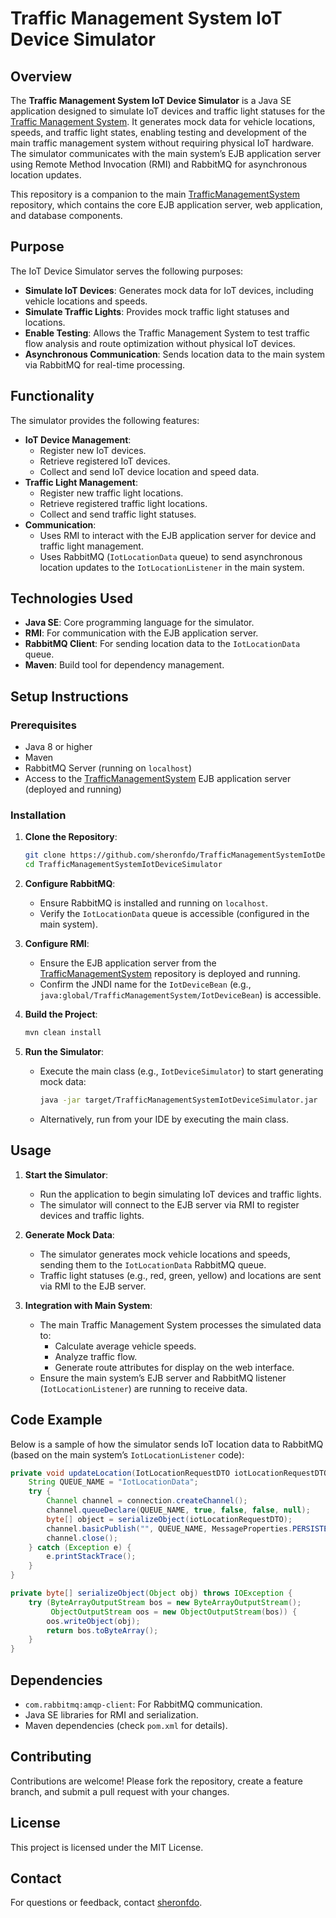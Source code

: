 # Traffic Management System IoT Device Simulator

## Overview

The **Traffic Management System IoT Device Simulator** is a Java SE application designed to simulate IoT devices and traffic light statuses for the [Traffic Management System](https://github.com/sheronfdo/TrafficManagementSystem). It generates mock data for vehicle locations, speeds, and traffic light states, enabling testing and development of the main traffic management system without requiring physical IoT hardware. The simulator communicates with the main system’s EJB application server using Remote Method Invocation (RMI) and RabbitMQ for asynchronous location updates.

This repository is a companion to the main [TrafficManagementSystem](https://github.com/sheronfdo/TrafficManagementSystem) repository, which contains the core EJB application server, web application, and database components.

## Purpose

The IoT Device Simulator serves the following purposes:

- **Simulate IoT Devices**: Generates mock data for IoT devices, including vehicle locations and speeds.
- **Simulate Traffic Lights**: Provides mock traffic light statuses and locations.
- **Enable Testing**: Allows the Traffic Management System to test traffic flow analysis and route optimization without physical IoT devices.
- **Asynchronous Communication**: Sends location data to the main system via RabbitMQ for real-time processing.

## Functionality

The simulator provides the following features:

- **IoT Device Management**:
    - Register new IoT devices.
    - Retrieve registered IoT devices.
    - Collect and send IoT device location and speed data.
- **Traffic Light Management**:
    - Register new traffic light locations.
    - Retrieve registered traffic light locations.
    - Collect and send traffic light statuses.
- **Communication**:
    - Uses RMI to interact with the EJB application server for device and traffic light management.
    - Uses RabbitMQ (`IotLocationData` queue) to send asynchronous location updates to the `IotLocationListener` in the main system.

## Technologies Used

- **Java SE**: Core programming language for the simulator.
- **RMI**: For communication with the EJB application server.
- **RabbitMQ Client**: For sending location data to the `IotLocationData` queue.
- **Maven**: Build tool for dependency management.

## Setup Instructions

### Prerequisites

- Java 8 or higher
- Maven
- RabbitMQ Server (running on `localhost`)
- Access to the [TrafficManagementSystem](https://github.com/sheronfdo/TrafficManagementSystem) EJB application server (deployed and running)

### Installation

1. **Clone the Repository**:
    
    ```bash
    git clone https://github.com/sheronfdo/TrafficManagementSystemIotDeviceSimulator.git
    cd TrafficManagementSystemIotDeviceSimulator
    ```
    
2. **Configure RabbitMQ**:
    
    - Ensure RabbitMQ is installed and running on `localhost`.
    - Verify the `IotLocationData` queue is accessible (configured in the main system).
3. **Configure RMI**:
    
    - Ensure the EJB application server from the [TrafficManagementSystem](https://github.com/sheronfdo/TrafficManagementSystem) repository is deployed and running.
    - Confirm the JNDI name for the `IotDeviceBean` (e.g., `java:global/TrafficManagementSystem/IotDeviceBean`) is accessible.
4. **Build the Project**:
    
    ```bash
    mvn clean install
    ```
    
5. **Run the Simulator**:
    
    - Execute the main class (e.g., `IotDeviceSimulator`) to start generating mock data:
        
        ```bash
        java -jar target/TrafficManagementSystemIotDeviceSimulator.jar
        ```
        
    - Alternatively, run from your IDE by executing the main class.

## Usage

1. **Start the Simulator**:
    
    - Run the application to begin simulating IoT devices and traffic lights.
    - The simulator will connect to the EJB server via RMI to register devices and traffic lights.
2. **Generate Mock Data**:
    
    - The simulator generates mock vehicle locations and speeds, sending them to the `IotLocationData` RabbitMQ queue.
    - Traffic light statuses (e.g., red, green, yellow) and locations are sent via RMI to the EJB server.
3. **Integration with Main System**:
    
    - The main Traffic Management System processes the simulated data to:
        - Calculate average vehicle speeds.
        - Analyze traffic flow.
        - Generate route attributes for display on the web interface.
    - Ensure the main system’s EJB server and RabbitMQ listener (`IotLocationListener`) are running to receive data.

## Code Example

Below is a sample of how the simulator sends IoT location data to RabbitMQ (based on the main system’s `IotLocationListener` code):

```java
private void updateLocation(IotLocationRequestDTO iotLocationRequestDTO) {
    String QUEUE_NAME = "IotLocationData";
    try {
        Channel channel = connection.createChannel();
        channel.queueDeclare(QUEUE_NAME, true, false, false, null);
        byte[] object = serializeObject(iotLocationRequestDTO);
        channel.basicPublish("", QUEUE_NAME, MessageProperties.PERSISTENT_TEXT_PLAIN, object);
        channel.close();
    } catch (Exception e) {
        e.printStackTrace();
    }
}

private byte[] serializeObject(Object obj) throws IOException {
    try (ByteArrayOutputStream bos = new ByteArrayOutputStream();
         ObjectOutputStream oos = new ObjectOutputStream(bos)) {
        oos.writeObject(obj);
        return bos.toByteArray();
    }
}
```

## Dependencies

- `com.rabbitmq:amqp-client`: For RabbitMQ communication.
- Java SE libraries for RMI and serialization.
- Maven dependencies (check `pom.xml` for details).

## Contributing

Contributions are welcome! Please fork the repository, create a feature branch, and submit a pull request with your changes.

## License

This project is licensed under the MIT License.

## Contact

For questions or feedback, contact [sheronfdo](https://github.com/sheronfdo).
